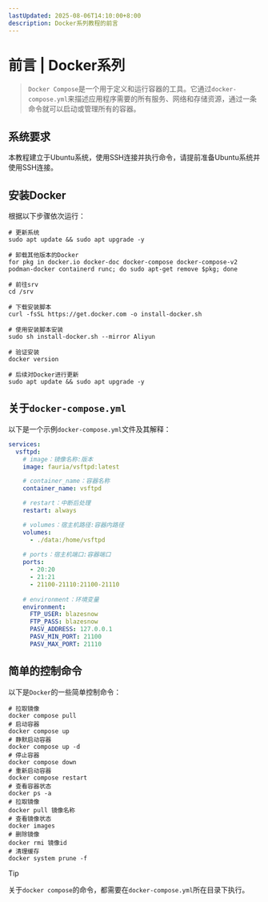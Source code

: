 ```yaml
---
lastUpdated: 2025-08-06T14:10:00+8:00
description: Docker系列教程的前言
---
```


# 前言 | Docker系列

> `Docker Compose`是一个用于定义和运行容器的工具。它通过`docker-compose.yml`来描述应用程序需要的所有服务、网络和存储资源，通过一条命令就可以启动或管理所有的容器。

## 系统要求

本教程建立于Ubuntu系统，使用SSH连接并执行命令，请提前准备Ubuntu系统并使用SSH连接。

## 安装Docker

根据以下步骤依次运行：

```shell
# 更新系统
sudo apt update && sudo apt upgrade -y

# 卸载其他版本的Docker
for pkg in docker.io docker-doc docker-compose docker-compose-v2 podman-docker containerd runc; do sudo apt-get remove $pkg; done

# 前往srv
cd /srv

# 下载安装脚本
curl -fsSL https://get.docker.com -o install-docker.sh

# 使用安装脚本安装
sudo sh install-docker.sh --mirror Aliyun

# 验证安装
docker version

# 后续对Docker进行更新
sudo apt update && sudo apt upgrade -y
```

## 关于`docker-compose.yml`

以下是一个示例`docker-compose.yml`文件及其解释：

```yml
services:
  vsftpd:
    # image：镜像名称:版本
    image: fauria/vsftpd:latest

    # container_name：容器名称
    container_name: vsftpd

    # restart：中断后处理
    restart: always

    # volumes：宿主机路径:容器内路径
    volumes:
      - ./data:/home/vsftpd
    
    # ports：宿主机端口:容器端口
    ports:
      - 20:20
      - 21:21
      - 21100-21110:21100-21110
    
    # environment：环境变量
    environment:
      FTP_USER: blazesnow
      FTP_PASS: blazesnow
      PASV_ADDRESS: 127.0.0.1
      PASV_MIN_PORT: 21100
      PASV_MAX_PORT: 21110
```

## 简单的控制命令

以下是`Docker`的一些简单控制命令：

```shell
# 拉取镜像
docker compose pull
# 启动容器
docker compose up
# 静默启动容器
docker compose up -d
# 停止容器
docker compose down
# 重新启动容器
docker compose restart
# 查看容器状态
docker ps -a
# 拉取镜像
docker pull 镜像名称
# 查看镜像状态
docker images
# 删除镜像
docker rmi 镜像id
# 清理缓存
docker system prune -f
```

> [!TIP]
> 关于`docker compose`的命令，都需要在`docker-compose.yml`所在目录下执行。
